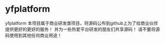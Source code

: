 yfplatform
==========

yfplatform
本项目属于商业研发类项目，将源码公布到github上为了给商业伙伴提供更好的更好的服务！
并为一些热爱平台研发的朋友们共享源码！
请不要将源码使用到其他任何商业用途！
